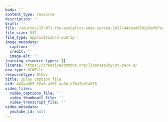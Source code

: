 ```yaml
---
body: ''
content_type: resource
description: ''
draft: ''
file: /courses/15-071-the-analytics-edge-spring-2017/449aad6592a8af07ac84e26a7ee1a016_WCb-_SRDzKE.srt
file_size: 537
file_type: application/x-subrip
image_metadata:
  caption: ''
  credit: ''
  image-alt: ''
learning_resource_types: []
license: https://creativecommons.org/licenses/by-nc-sa/4.0/
ocw_type: OCWFile
resourcetype: Other
title: 3play caption file
uid: 449aad65-92a8-af07-ac84-e26a7ee1a016
video_files:
  video_captions_file: ''
  video_thumbnail_file: ''
  video_transcript_file: ''
video_metadata:
  youtube_id: null
---
```

